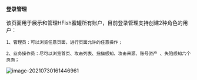 
#### 登录管理

该页面用于展示和管理HFish蜜罐所有账户，目前登录管理支持创建2种角色的用户：

```
1、管理员：可以浏览任意页面，进行页面允许的任意操作；

2、业务操作员：尽可以浏览首页、攻击列表、扫描感知、攻击来源、账号资产 、失陷感知六个页面；
```

![image-20210730161446961](https://hfish.io/images/20210730161448.png)
